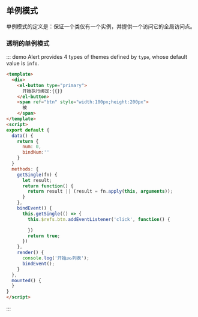 ## 单例模式

单例模式的定义是：保证一个类仅有一个实例，并提供一个访问它的全局访问点。

### 透明的单例模式

::: demo Alert provides 4 types of themes defined by `type`, whose default value is `info`.

```html
<template>
  <div>
    <el-button type="primary">
      开始执行绑定:{{}}
    </el-button>
    <span ref="btn" style="width:100px;height:200px">
      被
    </span>
</template>
<script>
export default {
  data() {
    return {
      num: 0,
      bindNum:''
    }
  }
  methods: {
    getSingle(fn) {
      let result;
      return function() {
        return result || (result = fn.apply(this, arguments));
      }
    },
    bindEvent() {
      this.getSingle(() => {
        this.$refs.btn.addEventListener('click', function() {

        })
        return true;
      })
    },
    render() {
      console.log('开始ມ౿列表');
      bindEvent();
    }
  },
  mounted() {
  }
}
</script>
```

:::

<style>
.demo-box .el-alert {
  margin: 20px 0 0;
}

.demo-box .el-alert:first-child {
  margin: 0;
  color: #000;
}
</style>
